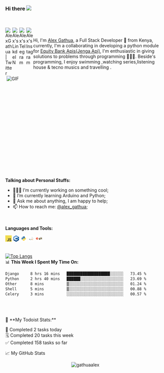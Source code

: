 
### Hi there <img src="https://media.giphy.com/media/hvRJCLFzcasrR4ia7z/giphy.gif" width="25px">

<br />
<br />

<a href="https://twitter.com/alex_gathua">
  <img align="left" alt="AlexGathua | Twitter" width="22px" src="https://cdn.jsdelivr.net/npm/simple-icons@v3/icons/twitter.svg" />
</a>
<a href="https://www.linkedin.com/in/alex-gathua-774300193/">
  <img align="left" alt="Alex's LinkdeIN" width="22px" src="https://cdn.jsdelivr.net/npm/simple-icons@v3/icons/linkedin.svg" />
</a>
<a href="https://t.me/alekieg">
  <img align="left" alt="Alex's Telegram" width="22px" src="https://cdn.jsdelivr.net/npm/simple-icons@v3/icons/telegram.svg" />
</a>
<a href="https://www.instagram.com/gathua_alex/">
  <img align="left" alt="Alex's Instagram" width="22px" src="https://cdn.jsdelivr.net/npm/simple-icons@v3/icons/instagram.svg" />
</a>

<br />


Hi, I'm [Alex Gathua](my-resum.herokuapp.com/home), a Full Stack Developer 🚀 from Kenya, currently, I'm a collaborating in developing a python module for [Equity Bank Apis(Jenga Api)](https://github.com/justabeginner-team/EquityApi), I'm enthusiastic in giving solutions to problems through programming  👨🏽‍💼. Beside's programming, I enjoy swimming ,watching series,listening house & tecno musics and travelling .

  <img align="right" alt="GIF" src="https://github.com/abhisheknaiidu/abhisheknaiidu/blob/master/code.gif?raw=true" width="500" height="320" />
<br />

**Talking about Personal Stuffs:**

- 👨🏽‍💻 I’m currently working on something cool;
- 🌱 I’m currently learning Arduino and Python; 
- 💬 Ask me about anything, I am happy to help;
- 📫 How to reach me: [@alex_gathua](https://twitter.com/alex_gathua);
<!-- 📝[Resume](https://drive.google.com/file/d/10GKdScol1BXsMQmSVO30rswZ8lqkakmy/view)-->
<br />

**Languages and Tools:**  

<code><img height="20" src="https://raw.githubusercontent.com/github/explore/80688e429a7d4ef2fca1e82350fe8e3517d3494d/topics/javascript/javascript.png"></code>
<code><img height="20" src="https://raw.githubusercontent.com/github/explore/80688e429a7d4ef2fca1e82350fe8e3517d3494d/topics/cpp/cpp.png"></code>
<code><img height="20" src="https://raw.githubusercontent.com/github/explore/80688e429a7d4ef2fca1e82350fe8e3517d3494d/topics/python/python.png"></code>
<code><img height="20" src="https://raw.githubusercontent.com/github/explore/80688e429a7d4ef2fca1e82350fe8e3517d3494d/topics/mysql/mysql.png"></code>
<code><img height="20" src="https://raw.githubusercontent.com/github/explore/80688e429a7d4ef2fca1e82350fe8e3517d3494d/topics/git/git.png"></code>
<br />
<br />
<br />
[![Top Langs](https://github-readme-stats.vercel.app/api/top-langs/?username=anuraghazra)](https://github.com/anuraghazra/github-readme-stats)
<br />
📊 **This Week I Spent My Time On:**
<!--START_SECTION:waka-->
```text
Django     8 hrs 16 mins   ███████████████████░░░░░░   73.45 % 
Python     2 hrs 40 mins   ██████░░░░░░░░░░░░░░░░░░░   23.69 % 
Other      8 mins          ▒░░░░░░░░░░░░░░░░░░░░░░░░   01.24 % 
Shell      5 mins          ▒░░░░░░░░░░░░░░░░░░░░░░░░   00.88 % 
Celery     3 mins          ░░░░░░░░░░░░░░░░░░░░░░░░░   00.57 % 
```
<!--END_SECTION:waka-->

<br />
<br />
<br />
🚧 **My Todoist Stats:**
<!-- TODO-IST:START -->
          
🌸  Completed 2 tasks today           
🗓  Completed 20 tasks this week           
✅  Completed 158 tasks so far           

<!-- TODO-IST:END -->



<summary>📈 My GitHub Stats</summary>

<p align="center"> <img src="https://github-readme-stats.vercel.app/api?username=gathuaalex&show_icons=true&theme=flag-india" alt="gathuaalex" />




